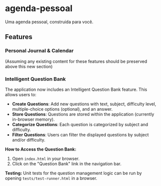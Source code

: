 # agenda-pessoal
Uma agenda pessoal, construida para você.

## Features

### Personal Journal & Calendar
(Assuming any existing content for these features should be preserved above this new section)

### Intelligent Question Bank
The application now includes an Intelligent Question Bank feature. This allows users to:
*   **Create Questions**: Add new questions with text, subject, difficulty level, multiple-choice options (optional), and an answer.
*   **Store Questions**: Questions are stored within the application (currently in-browser memory).
*   **Categorize Questions**: Each question is categorized by subject and difficulty.
*   **Filter Questions**: Users can filter the displayed questions by subject and/or difficulty.

**How to Access the Question Bank:**
1.  Open `index.html` in your browser.
2.  Click on the "Question Bank" link in the navigation bar.

**Testing:**
Unit tests for the question management logic can be run by opening `tests/test-runner.html` in a browser.
